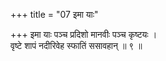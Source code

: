 +++
title = "07 इमा याः"

+++
इमा याः पञ्च प्रदिशो मानवीः पञ्च कृष्टयः ।  
वृष्टे शापं नदीरिवेह स्फातिं ससावहान् ॥ ९ ॥